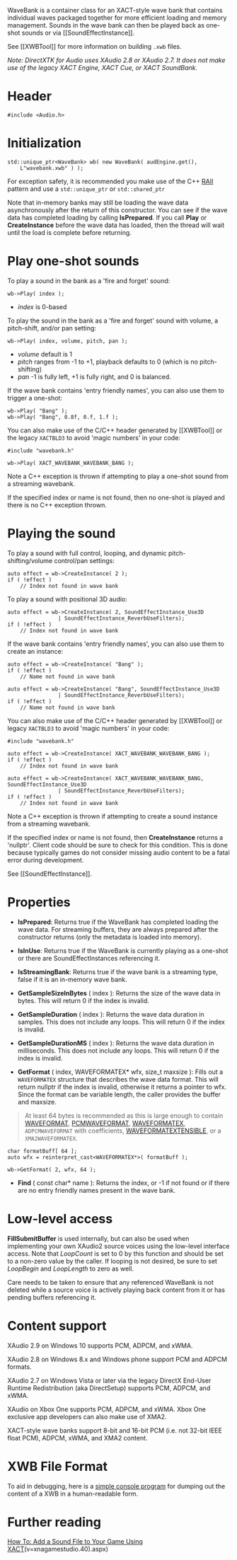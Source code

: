WaveBank is a container class for an XACT-style wave bank that contains individual waves packaged together for more efficient loading and memory management. Sounds in the wave bank can then be played back as one-shot sounds or via [[SoundEffectInstance]].

See [[XWBTool]] for more information on building ``.xwb`` files.

_Note: DirectXTK for Audio uses XAudio 2.8 or XAudio 2.7. It does not make use of the legacy XACT Engine, XACT Cue, or XACT SoundBank._

# Header
    #include <Audio.h>

# Initialization

    std::unique_ptr<WaveBank> wb( new WaveBank( audEngine.get(),
        L"wavebank.xwb" ) );

For exception safety, it is recommended you make use of the C++ [RAII](http://en.wikipedia.org/wiki/Resource_Acquisition_Is_Initialization) pattern and use a ``std::unique_ptr`` or ``std::shared_ptr``

Note that in-memory banks may still be loading the wave data asynchronously after the return of this constructor. You can see if the wave data has completed loading by calling **IsPrepared**. If you call **Play** or **CreateInstance** before the wave data has loaded, then the thread will wait until the load is complete before returning.

# Play one-shot sounds

To play a sound in the bank as a 'fire and forget' sound:

    wb->Play( index );

* _index_ is 0-based

To play the sound in the bank as a 'fire and forget' sound with volume, a pitch-shift, and/or pan setting:

    wb->Play( index, volume, pitch, pan );

* _volume_ default is 1
* _pitch_ ranges from -1 to +1, playback defaults to 0 (which is no pitch-shifting)
* _pan_ -1 is fully left, +1 is fully right, and 0 is balanced.

If the wave bank contains 'entry friendly names', you can also use them to trigger a one-shot:

    wb->Play( "Bang" );
    wb->Play( "Bang", 0.8f, 0.f, 1.f );

You can also make use of the C/C++ header generated by [[XWBTool]] or the legacy ``XACTBLD3`` to avoid 'magic numbers' in your code:

    #include "wavebank.h"

    wb->Play( XACT_WAVEBANK_WAVEBANK_BANG );

Note a C++ exception is thrown if attempting to play a one-shot sound from a streaming wavebank.

If the specified index or name is not found, then no one-shot is played and there is no C++ exception thrown.

# Playing the sound

To play a sound with full control, looping, and dynamic pitch-shifting/volume control/pan settings:

    auto effect = wb->CreateInstance( 2 );
    if ( !effect )
        // Index not found in wave bank

To play a sound with positional 3D audio:

    auto effect = wb->CreateInstance( 2, SoundEffectInstance_Use3D
                    | SoundEffectInstance_ReverbUseFilters);
    if ( !effect )
        // Index not found in wave bank

If the wave bank contains 'entry friendly names', you can also use them to create an instance:

    auto effect = wb->CreateInstance( "Bang" );
    if ( !effect )
        // Name not found in wave bank

    auto effect = wb->CreateInstance( "Bang", SoundEffectInstance_Use3D
                    | SoundEffectInstance_ReverbUseFilters);
    if ( !effect )
        // Name not found in wave bank

You can also make use of the C/C++ header generated by [[XWBTool]] or legacy ``XACTBLD3`` to avoid 'magic numbers' in your code:

    #include "wavebank.h"

    auto effect = wb->CreateInstance( XACT_WAVEBANK_WAVEBANK_BANG );
    if ( !effect )
        // Index not found in wave bank

    auto effect = wb->CreateInstance( XACT_WAVEBANK_WAVEBANK_BANG, SoundEffectInstance_Use3D
                    | SoundEffectInstance_ReverbUseFilters);
    if ( !effect )
        // Index not found in wave bank

Note a C++ exception is thrown if attempting to create a sound instance from a streaming wavebank.

If the specified index or name is not found, then **CreateInstance** returns a 'nullptr'. Client code should be sure to check for this condition. This is done because typically games do not consider missing audio content to be a fatal error during development.

See [[SoundEffectInstance]].

# Properties

* **IsPrepared**: Returns true if the WaveBank has completed loading the wave data. For streaming buffers, they are always prepared after the constructor returns (only the metadata is loaded into memory).

* **IsInUse**: Returns true if the WaveBank is currently playing as a one-shot or there are SoundEffectInstances referencing it.

* **IsStreamingBank**: Returns true if the wave bank is a streaming type, false if it is an in-memory wave bank.

* **GetSampleSizeInBytes** ( index ): Returns the size of the wave data in bytes. This will return 0 if the index is invalid.

* **GetSampleDuration** ( index ): Returns the wave data duration in samples. This does not include any loops. This will return 0 if the index is invalid.

* **GetSampleDurationMS** ( index ): Returns the wave data duration in milliseconds. This does not include any loops. This will return 0 if the index is invalid.

* **GetFormat** ( index, WAVEFORMATEX* wfx, size_t maxsize ): Fills out a ``WAVEFORMATEX`` structure that describes the wave data format. This will return nullptr if the index is invalid, otherwise it returns a pointer to wfx. Since the format can be variable length, the caller provides the buffer and maxsize.

> At least 64 bytes is recommended as this is large enough to contain [WAVEFORMAT](http://msdn.microsoft.com/en-us/library/windows/desktop/dd757712.aspx), [PCMWAVEFORMAT](http://msdn.microsoft.com/en-us/library/windows/desktop/dd743663.aspx), [WAVEFORMATEX](http://msdn.microsoft.com/en-us/library/windows/desktop/dd757713.aspx), ``ADPCMWAVEFORMAT`` with coefficients, [WAVEFORMATEXTENSIBLE](http://msdn.microsoft.com/en-us/library/windows/desktop/dd757714.aspx), or a ``XMA2WAVEFORMATEX``.

    char formatBuff[ 64 ]; 
    auto wfx = reinterpret_cast<WAVEFORMATEX*>( formatBuff );

    wb->GetFormat( 2, wfx, 64 );

* **Find** ( const char* name ): Returns the index, or -1 if not found or if there are no entry friendly names present in the wave bank.

# Low-level access

**FillSubmitBuffer** is used internally, but can also be used when implementing your own XAudio2 source voices using the low-level interface access. Note that _LoopCount_ is set to 0 by this function and should be set to a non-zero value by the caller. If looping is not desired, be sure to set _LoopBegin_ and _LoopLength_ to zero as well.

Care needs to be taken to ensure that any referenced WaveBank is not deleted while a source voice is actively playing back content from it or has pending buffers referencing it.

# Content support
XAudio 2.9 on Windows 10 supports PCM, ADPCM, and xWMA.

XAudio 2.8 on Windows 8.x and Windows phone support PCM and ADPCM formats.

XAudio 2.7 on Windows Vista or later via the legacy DirectX End-User Runtime Redistribution (aka DirectSetup) supports PCM, ADPCM, and xWMA.

XAudio on Xbox One supports PCM, ADPCM, and xWMA. Xbox One exclusive app developers can also make use of XMA2.

XACT-style wave banks support 8-bit and 16-bit PCM (i.e. not 32-bit IEEE float PCM), ADPCM, xWMA, and XMA2 content.

# XWB File Format

To aid in debugging, here is a [simple console program](https://github.com/Microsoft/DirectXTK/wiki/xwbdump.cpp) for dumping out the content of a XWB in a human-readable form.

# Further reading

[How To: Add a Sound File to Your Game Using XACT](http://msdn.microsoft.com/en-us/library/bb203879)(v=xnagamestudio.40).aspx)
